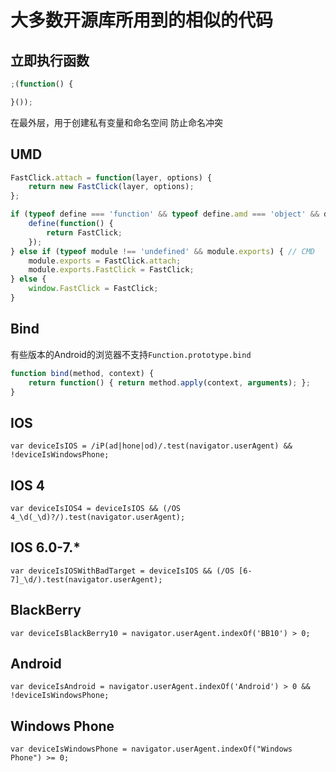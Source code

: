 # 大多数开源库所用到的相似的代码
## 立即执行函数
```javascript
;(function() {

}());
```
在最外层，用于创建私有变量和命名空间
防止命名冲突

## UMD
```javascript
FastClick.attach = function(layer, options) {
	return new FastClick(layer, options);
};

if (typeof define === 'function' && typeof define.amd === 'object' && define.amd) { // AMD
	define(function() {
		return FastClick;
	});
} else if (typeof module !== 'undefined' && module.exports) { // CMD
	module.exports = FastClick.attach;
	module.exports.FastClick = FastClick;
} else {
	window.FastClick = FastClick;
}
```

## Bind
有些版本的Android的浏览器不支持`Function.prototype.bind`
```javascript
function bind(method, context) {
	return function() { return method.apply(context, arguments); };
}
```

## IOS
`var deviceIsIOS = /iP(ad|hone|od)/.test(navigator.userAgent) && !deviceIsWindowsPhone;`

## IOS 4
`var deviceIsIOS4 = deviceIsIOS && (/OS 4_\d(_\d)?/).test(navigator.userAgent);`

## IOS 6.0-7.*
`var deviceIsIOSWithBadTarget = deviceIsIOS && (/OS [6-7]_\d/).test(navigator.userAgent);`

## BlackBerry
`var deviceIsBlackBerry10 = navigator.userAgent.indexOf('BB10') > 0;`

## Android
`var deviceIsAndroid = navigator.userAgent.indexOf('Android') > 0 && !deviceIsWindowsPhone;`

## Windows Phone
`var deviceIsWindowsPhone = navigator.userAgent.indexOf("Windows Phone") >= 0;`

